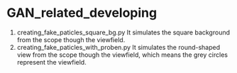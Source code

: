 # GAN_related_developing
1. creating_fake_paticles_square_bg.py
  It simulates the square background from the scope though the viewfield.
2. creating_fake_paticles_with_proben.py
  It simulates the round-shaped view from the scope though the viewfield, which means the grey circles represent the viewfield.
